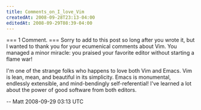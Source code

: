 ```yaml
---
title: Comments_on_I_love_Vim
createdAt: 2008-09-28T23:13-04:00
editedAt: 2008-09-29T08:39-04:00
---
```


=== 1 Comment. ===
Sorry to add to this post so long after you wrote it, but I wanted to
thank you for your ecumenical comments about Vim. You managed a minor
miracle: you praised your favorite editor without starting a flame
war! 

I'm one of the strange folks who happens to love both Vim and Emacs.
Vim is lean, mean, and beautiful in its simplicity. Emacs is
monumental, endlessly extensible, and mind-bendingly self-referential!
I've learned a lot about the power of good software from both editors.

-- Matt 2008-09-29 03:13 UTC


